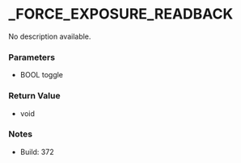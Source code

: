 # _FORCE_EXPOSURE_READBACK

No description available.

### Parameters
* BOOL toggle

### Return Value
* void

### Notes
* Build: 372

